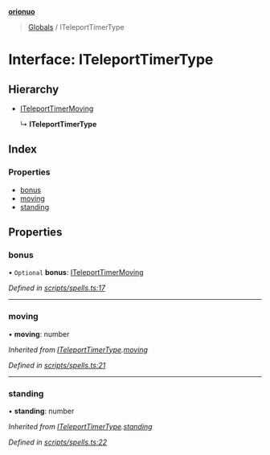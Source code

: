 **[orionuo](../README.md)**

> [Globals](../globals.md) / ITeleportTimerType

# Interface: ITeleportTimerType

## Hierarchy

* [ITeleportTimerMoving](iteleporttimermoving.md)

  ↳ **ITeleportTimerType**

## Index

### Properties

* [bonus](iteleporttimertype.md#bonus)
* [moving](iteleporttimertype.md#moving)
* [standing](iteleporttimertype.md#standing)

## Properties

### bonus

• `Optional` **bonus**: [ITeleportTimerMoving](iteleporttimermoving.md)

*Defined in [scripts/spells.ts:17](https://github.com/msviha/orionuo/blob/5f19aed/src/scripts/spells.ts#L17)*

___

### moving

•  **moving**: number

*Inherited from [ITeleportTimerType](iteleporttimertype.md).[moving](iteleporttimertype.md#moving)*

*Defined in [scripts/spells.ts:21](https://github.com/msviha/orionuo/blob/5f19aed/src/scripts/spells.ts#L21)*

___

### standing

•  **standing**: number

*Inherited from [ITeleportTimerType](iteleporttimertype.md).[standing](iteleporttimertype.md#standing)*

*Defined in [scripts/spells.ts:22](https://github.com/msviha/orionuo/blob/5f19aed/src/scripts/spells.ts#L22)*
